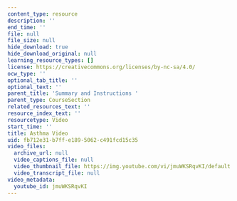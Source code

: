 ```yaml
---
content_type: resource
description: ''
end_time: ''
file: null
file_size: null
hide_download: true
hide_download_original: null
learning_resource_types: []
license: https://creativecommons.org/licenses/by-nc-sa/4.0/
ocw_type: ''
optional_tab_title: ''
optional_text: ''
parent_title: 'Summary and Instructions '
parent_type: CourseSection
related_resources_text: ''
resource_index_text: ''
resourcetype: Video
start_time: ''
title: Asthma Video
uid: fb712e31-b7ff-e189-5062-c491fcd15c35
video_files:
  archive_url: null
  video_captions_file: null
  video_thumbnail_file: https://img.youtube.com/vi/jmuWKSRqvKI/default.jpg
  video_transcript_file: null
video_metadata:
  youtube_id: jmuWKSRqvKI
---
```

